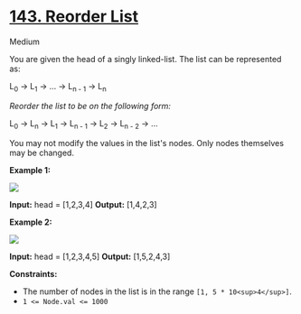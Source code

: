 # [143\. Reorder List](https://leetcode.com/problems/reorder-list/)

Medium

You are given the head of a singly linked-list. The list can be represented as:

L<sub>0</sub> → L<sub>1</sub> → … → L<sub>n - 1</sub> → L<sub>n</sub>

_Reorder the list to be on the following form:_

L<sub>0</sub> → L<sub>n</sub> → L<sub>1</sub> → L<sub>n - 1</sub> → L<sub>2</sub> → L<sub>n - 2</sub> → …

You may not modify the values in the list's nodes. Only nodes themselves may be changed.

**Example 1:**

![](https://assets.leetcode.com/uploads/2021/03/04/reorder1linked-list.jpg)

**Input:** head = \[1,2,3,4\]
**Output:** \[1,4,2,3\]

**Example 2:**

![](https://assets.leetcode.com/uploads/2021/03/09/reorder2-linked-list.jpg)

**Input:** head = \[1,2,3,4,5\]
**Output:** \[1,5,2,4,3\]

**Constraints:**

- The number of nodes in the list is in the range `[1, 5 * 10<sup>4</sup>]`.
- `1 <= Node.val <= 1000`
